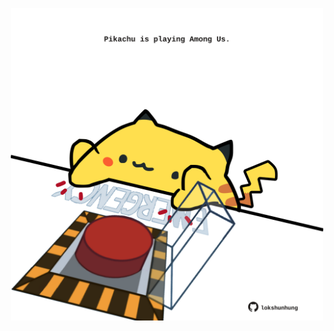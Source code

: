<!-- built at 05/05/2021, 05:05:10 UTC -->
<p align="center">
  <img width="500" height="500" src="./ReadmeImage.svg">
</p>
